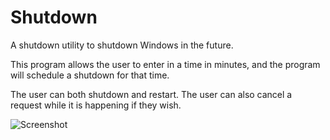 Shutdown
========

A shutdown utility to shutdown Windows in the future.

This program allows the user to enter in a time in minutes, and the program will schedule a shutdown for that time.

The user can both shutdown and restart. 
The user can also cancel a request while it is happening if they wish.

![Screenshot](http://imgur.com/Ah80pux)
